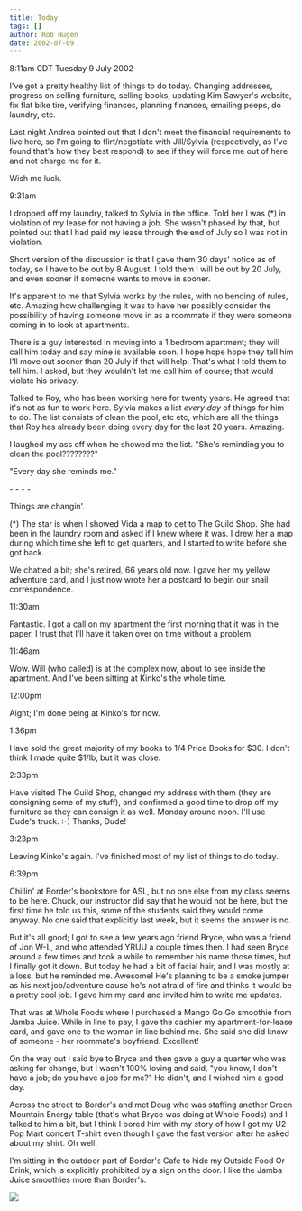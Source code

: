 ```yaml
---
title: Today
tags: []
author: Rob Nugen
date: 2002-07-09
---
```


<p class=date>8:11am CDT Tuesday 9 July 2002</p>

<p>I've got a pretty healthy list of things to do today.  Changing
addresses, progress on selling furniture, selling books, updating Kim
Sawyer's website, fix flat bike tire, verifying finances, planning
finances, emailing peeps, do laundry, etc.</p>

<p>Last night Andrea pointed out that I don't meet the financial
requirements to live here, so I'm going to flirt/negotiate with
Jill/Sylvia (respectively, as I've found that's how they best respond)
to see if they will force me out of here and not charge me for it.</p>

<p>Wish me luck.</p>

<p class=date>9:31am</p>

<p>I dropped off my laundry, talked to Sylvia in the office.  Told her
I was (*) in violation of my lease for not having a job.  She wasn't
phased by that, but pointed out that I had paid my lease through the
end of July so I was not in violation.</p>

<p>Short version of the discussion is that I gave them 30 days' notice
as of today, so I have to be out by 8 August.  I told them I will be
out by 20 July, and even sooner if someone wants to move in sooner.</p>

<p>It's apparent to me that Sylvia works by the rules, with no bending
of rules, etc.  Amazing how challenging it was to have her possibly
consider the possibility of having someone move in as a roommate if
they were someone coming in to look at apartments.</p>

<p>There is a guy interested in moving into a 1 bedroom apartment;
they will call him today and say mine is available soon.  I hope hope
hope they tell him I'll move out sooner than 20 July if that will
help.  That's what I told them to tell him.  I asked, but they
wouldn't let me call him of course; that would violate his
privacy.</p>

<p>Talked to Roy, who has been working here for twenty years.  He
agreed that it's not as fun to work here.  Sylvia makes a list
<em>every day</em> of things for him to do.  The list consists of
clean the pool, etc etc, which are all the things that Roy has already
been doing every day for the last 20 years.  Amazing.</p>

<p>I laughed my ass off when he showed me the list.  "She's reminding
you to clean the pool????????"</p>

<p>"Every day she reminds me."</p>

<p>- - - -</p>

<p>Things are changin'.</p>

<p>(*) The star is when I showed Vida a map to get to The Guild Shop.
She had been in the laundry room and asked if I knew where it was.  I
drew her a map during which time she left to get quarters, and I
started to write before she got back.</p>

<p>We chatted a bit; she's retired, 66 years old now.  I gave her my
yellow adventure card, and I just now wrote her a postcard to begin
our snail correspondence.</p>

<p class=date>11:30am</p>

<p>Fantastic.  I got a call on my apartment the first morning that it
was in the paper.  I trust that I'll have it taken over on time
without a problem.</p>

<p class=date>11:46am</p>

<p>Wow.  Will (who called) is at the complex now, about to see inside
the apartment.  And I've been sitting at Kinko's the whole time.</p>

<p class=date>12:00pm</p>

<p>Aight; I'm done being at Kinko's for now.</p>

<p class=date>1:36pm</p>

<p>Have sold the great majority of my books to 1/4 Price Books for
$30.  I don't think I made quite $1/lb, but it was close.</p>

<p class=date>2:33pm</p>

<p>Have visited The Guild Shop, changed my address with them (they are
consigning some of my stuff), and confirmed a good time to drop off my
furniture so they can consign it as well.  Monday around noon.  I'll
use Dude's truck.  :-)  Thanks, Dude!</p>

<p class=date>3:23pm</p>

<p>Leaving Kinko's again.  I've finished most of my list of things to
do today.</p>

<p class=date>6:39pm</p>

<p>Chillin' at Border's bookstore for ASL, but no one else from my
class seems to be here.  Chuck, our instructor did say that he would
not be here, but the first time he told us this, some of the students
said they would come anyway.  No one said that explicitly last week,
but it seems the answer is no.</p>

<p>But it's all good; I got to see a few years ago friend Bryce, who
was a friend of Jon W-L, and who attended YRUU a couple times then. I
had seen Bryce around a few times and took a while to remember his
name those times, but I finally got it down.  But today he had a bit
of facial hair, and I was mostly at a loss, but he reminded me.
Awesome!  He's planning to be a smoke jumper as his next job/adventure
cause he's not afraid of fire and thinks it would be a pretty cool
job. I gave him my card and invited him to write me updates.</p>

<p>That was at Whole Foods where I purchased a Mango Go Go smoothie
from Jamba Juice.  While in line to pay, I gave the cashier my
apartment-for-lease card, and gave one to the woman in line behind
me.  She said she did know of someone - her roommate's boyfriend.
Excellent!</p>

<p>On the way out I said bye to Bryce and then gave a guy a quarter
who was asking for change, but I wasn't 100% loving and said, "you
know, I don't have a job; do you have a job for me?"  He didn't, and I
wished him a good day.</p>

<p>Across the street to Border's and met Doug who was staffing another
Green Mountain Energy table (that's what Bryce was doing at Whole
Foods) and I talked to him a bit, but I think I bored him with my
story of how I got my U2 Pop Mart concert T-shirt even though I gave
the fast version after he asked about my shirt.  Oh well.</p>

<p>I'm sitting in the outdoor part of Border's Cafe to hide my Outside
Food Or Drink, which is explicitly prohibited by a sign on the door.
I like the Jamba Juice smoothies more than Border's.</p>

<p><img src="/images/rob/wL-ROB.gif"/></p>
